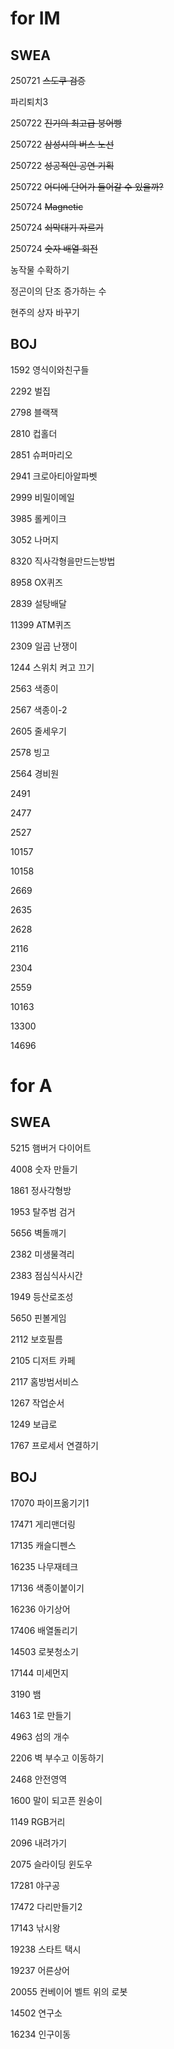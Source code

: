 # for IM
## SWEA
250721 ~~스도쿠 검증~~

파리퇴치3

250722 ~~진기의 최고급 붕어빵~~

250722 ~~삼성시의 버스 노선~~

250722 ~~성공적인 공연 기획~~

250722 ~~어디에 단어가 들어갈 수 있을까?~~

250724 ~~Magnetic~~

250724 ~~쇠막대기 자르기~~

250724 ~~숫자 배열 회전~~

농작물 수확하기

정곤이의 단조 증가하는 수

현주의 상자 바꾸기

## BOJ
1592 영식이와친구들

2292 벌집

2798 블랙잭

2810 컵홀더

2851 슈퍼마리오

2941 크로아티아알파벳

2999 비밀이메일

3985 롤케이크

3052 나머지

8320 직사각형을만드는방법

8958 OX퀴즈

2839 설탕배달

11399 ATM퀴즈

2309 일곱 난쟁이

1244 스위치 켜고 끄기

2563 색종이

2567 색종이-2

2605 줄세우기

2578 빙고

2564 경비원

2491

2477

2527

10157

10158

2669

2635

2628

2116

2304

2559

10163

13300

14696

# for A
## SWEA
5215 햄버거 다이어트

4008 숫자 만들기

1861 정사각형방

1953 탈주범 검거

5656 벽돌깨기

2382 미생물격리

2383 점심식사시간

1949 등산로조성

5650 핀볼게임

2112 보호필름

2105 디저트 카페

2117 홈방범서비스

1267 작업순서

1249 보급로

1767 프로세서 연결하기

## BOJ
17070 파이프옮기기1

17471 게리맨더링

17135 캐슬디펜스

16235 나무재테크

17136 색종이붙이기

16236 아기상어

17406 배열돌리기

14503 로봇청소기

17144 미세먼지

3190 뱀

1463 1로 만들기

4963 섬의 개수

2206 벽 부수고 이동하기

2468 안전영역

1600 말이 되고픈 원숭이

1149 RGB거리

2096 내려가기


2075 슬라이딩 윈도우

17281 야구공

17472 다리만들기2

17143 낚시왕

19238 스타트 택시

19237 어른상어

20055 컨베이어 벨트 위의 로봇

14502 연구소

16234 인구이동